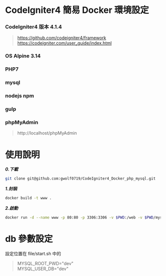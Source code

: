 # CodeIgniter4 簡易 Docker 環境設定   
### CodeIgniter4 版本  4.1.4  
> https://github.com/codeigniter4/framework  
> https://codeigniter.com/user_guide/index.html  

### OS Alpine 3.14
### PHP7
### mysql
### nodejs npm  
### gulp  
### phpMyAdmin   
> http://localhost/phpMyAdmin  

# 使用說明 
***0.下載***    
```bash  
git clone git@github.com:gwolf0719/CodeIgniter4_Docker_php_mysql.git
```

***1.封裝***  
```bash  
docker build -t www .  
```

***2.啟動***   
```bash   
docker run -d --name www -p 80:80 -p 3306:3306 -v $PWD:/web -v $PWD/mysqlfile:/var/lib/mysql  www   
```
# db 參數設定   
設定位置在 file/start.sh 中的  
> MYSQL_ROOT_PWD="dev"  
> MYSQL_USER_DB="dev"  

